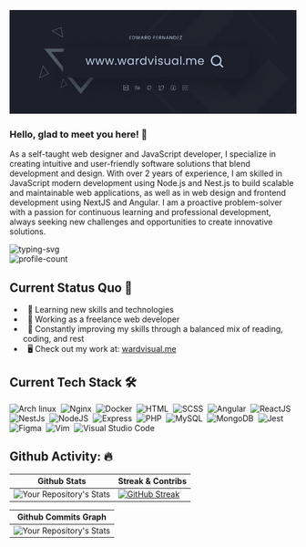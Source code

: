 <!--
  @Author: Edward Fernandez (https://github.com/wardvisual)
 -->

[<img src="./assets/wardvisual-banner.png">](https://www.wardvisual.me/)

<h3> Hello, glad to meet you here! 🤝</h3>
<p>As a self-taught web designer and JavaScript developer, I specialize in creating intuitive and user-friendly software solutions that blend development and design. With over 2 years of experience, I am skilled in JavaScript modern development using Node.js and Nest.js to build scalable and maintainable web applications, as well as in web design and frontend development using NextJS and Angular. I am a proactive problem-solver with a passion for continuous learning and professional development, always seeking new challenges and opportunities to create innovative solutions.</p>

<div> 
<img src="https://readme-typing-svg.herokuapp.com?color=5A9BDA&lines=Edward+Fernandez;Fullstack+Javascript+Developer;UI%2FUX+Designer" alt="typing-svg"> 
<br/> 
<img src="https://komarev.com/ghpvc/?username=your-github-wardvisual&style=flat-square" alt="profile-count"/> 
</div>

##  Current Status Quo 🍵
 - &nbsp; 🌱 Learning new skills and technologies
 - &nbsp; 💼 Working as a freelance web developer
 - &nbsp; 🤖 Constantly improving my skills through a balanced mix of reading, coding, and rest
 - &nbsp; 🖥 Check out my work at: [wardvisual.me](https://www.wardvisual.me/)

## Current Tech Stack 🛠
  ![Arch linux](https://img.shields.io/badge/-Arch_Linux-1B1A22?style=flat&logo=arch-linux)&nbsp;
  ![Nginx](https://img.shields.io/badge/-Nginx-1B1A22?style=flat&logo=nginx&logoColor=green)&nbsp;
  ![Docker](https://img.shields.io/badge/-Docker-1B1A22?style=flat&logo=docker)&nbsp;
  ![HTML](https://img.shields.io/badge/-HTML-141a20?style=flat&logo=HTML5)&nbsp;
  ![SCSS](https://img.shields.io/badge/-SCSS-141a20?style=flat&logo=sass)&nbsp;
  ![Angular](https://img.shields.io/badge/-Angular-1B1A22?style=flat&logo=angular&logoColor=red)&nbsp;
  ![ReactJS](https://img.shields.io/badge/-ReactJS-1B1A22?style=flat&logo=react)&nbsp;
  ![NestJs](https://img.shields.io/badge/-NestJs-1B1A22?style=flat&logo=nestjs&logoColor=red)&nbsp;
  ![NodeJS](https://img.shields.io/badge/-NodeJS-1B1A22?style=flat&logo=node.js)&nbsp;
  ![Express](https://img.shields.io/badge/-Express-1B1A22?style=flat&logo=express)&nbsp;
  ![PHP](https://img.shields.io/badge/-PHP-1B1A22?style=flat&logo=php)&nbsp;
  ![MySQL](https://img.shields.io/badge/-MySQL-1B1A22?style=flat&logo=mysql)&nbsp;
  ![MongoDB](https://img.shields.io/badge/-MongoDB-1B1A22?style=flat&logo=mongodb)&nbsp;
  ![Jest](https://img.shields.io/badge/-Jest-1B1A22?style=flat&logo=jest&logoColor=red)&nbsp;
  ![Figma](https://img.shields.io/badge/-Figma-1B1A22?style=flat&logo=figma&logoColor=ffffff)&nbsp;
  ![Vim](https://img.shields.io/badge/-Vim-1B1A22?style=flat&logo=vim)&nbsp;
  ![Visual Studio Code](https://img.shields.io/badge/-Visual%20Studio%20Code-141a20?style=flat&logo=visual-studio-code&logoColor=007ACC)&nbsp;


## Github Activity: 🔥

| Github Stats |Streak & Contribs
| --- | --- |
| ![Your Repository's Stats](https://github-readme-stats.vercel.app/api?username=wardvisual&show_icons=true&hide=&count_private=true&title_color=519AD7&text_color=ffffff&icon_color=519AD7&bg_color=1B1A22&hide_border=true&show_icons=true) | [![GitHub Streak](https://github-readme-streak-stats.herokuapp.com/?user=wardvisual&stroke=ffffff&background=1B1A22&ring=519AD7&fire=0891b2&currStreakNum=ffffff&currStreakLabel=519AD7&sideNums=ffffff&sideLabels=ffffff&dates=ffffff&hide_border=true)](https://git.io/streak-stats) |

| Github Commits Graph
| --- |
| ![Your Repository's Stats](https://activity-graph.herokuapp.com/graph?username=wardvisual&bg_color=1B1A22&color=519AD7&line=519AD7&point=ffffff&area_color=519AD7&area=true&hide_border=true&custom_title=GitHub%20Commits%20Graph)

